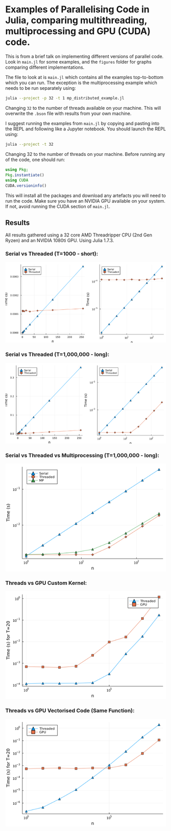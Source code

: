 # Examples of Parallelising Code in Julia, comparing multithreading, multiprocessing and GPU (CUDA) code.



This is from a brief talk on implementing different versions of parallel code. Look in `main.jl` for some examples, and the `figures` folder for graphs comparing different implementations.

The file to look at is `main.jl` which contains all the examples top-to-bottom which you can run. The exception is the multiprocessing example which needs to be run separately using:
```bash
julia --project -p 32 -t 1 mp_distributed_example.jl
```
Changing `32` to the number of threads available on your machine. This will overwrite the `.bson` file with results from your own machine.

I suggest running the examples from `main.jl` by copying and pasting into the REPL and following like a Jupyter notebook. You should launch the REPL using:
```bash
julia --project -t 32
```
Changing 32 to the number of threads on your machine. Before running any of the code, one should run:
```julia
using Pkg;
Pkg.instantiate()
using CUDA
CUDA.versioninfo()
```
This will install all the packages and download any artefacts you will need to run the code. Make sure you have an NVIDIA GPU available on your system. If not, avoid running the CUDA section of `main.jl`.

## Results

All results gathered using a 32 core AMD Threadripper CPU (2nd Gen Ryzen) and an NVIDIA 1080ti GPU. Using Julia 1.7.3.

### Serial vs Threaded (T=1000 - short):

![figure 2](results/2_serial_vs_threaded_short.png)


### Serial vs Threaded (T=1,000,000 - long):

![figure 3](results/3_serial_vs_threaded_long.png)


### Serial vs Threaded vs Multiprocessing (T=1,000,000 - long):

![figure 4](results/4_serial_vs_threaded_vs_mp.png)


### Threads vs GPU Custom Kernel:

![figure 5](results/5_gpu_vs_threaded_custom_kernel.png)

### Threads vs GPU Vectorised Code (Same Function):

![figure 6](results/6_gpu_vs_cpu_arrays.png)
